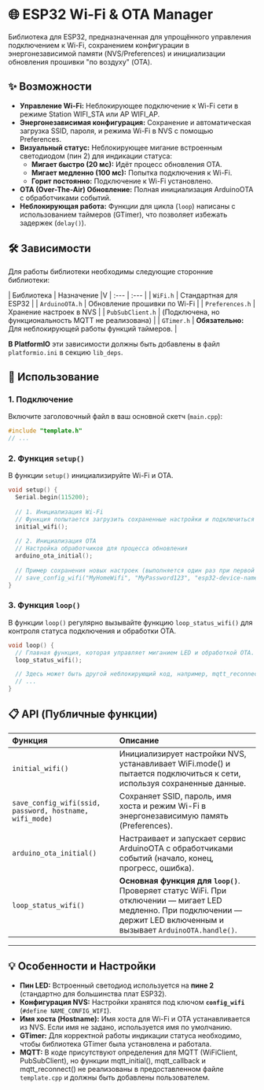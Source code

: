 # 🌐 ESP32 Wi-Fi & OTA Manager

Библиотека для ESP32, предназначенная для упрощённого управления подключением к Wi-Fi, сохранением конфигурации в энергонезависимой памяти (NVS/Preferences) и инициализации обновления прошивки "по воздуху" (OTA).

## ✨ Возможности

  * **Управление Wi-Fi:** Неблокирующее подключение к Wi-Fi сети в режиме Station WIFI_STA или AP WIFI_AP.
  * **Энергонезависимая конфигурация:** Сохранение и автоматическая загрузка $\text{SSID}$, пароля, и режима Wi-Fi в NVS с помощью $\text{Preferences}$.
  * **Визуальный статус:** Неблокирующее мигание встроенным светодиодом (пин 2) для индикации статуса:
      * **Мигает быстро (20 мс):** Идёт процесс обновления $\text{OTA}$.
      * **Мигает медленно (100 мс):** Попытка подключения к Wi-Fi.
      * **Горит постоянно:** Подключение к Wi-Fi установлено.
  * **$\text{OTA}$ (Over-The-Air) Обновление:** Полная инициализация $\text{ArduinoOTA}$ с обработчиками событий.
  * **Неблокирующая работа:** Функции для цикла (`loop`) написаны с использованием таймеров ($\text{GTimer}$), что позволяет избежать задержек (`delay()`).

## 🛠️ Зависимости

Для работы библиотеки необходимы следующие сторонние библиотеки:

| Библиотека | Назначение |V
| :--- | :--- |
| `WiFi.h` | Стандартная для ESP32 |
| `ArduinoOTA.h` | Обновление прошивки по Wi-Fi |
| `Preferences.h` | Хранение настроек в NVS |
| `PubSubClient.h` | (Подключена, но функциональность $\text{MQTT}$ не реализована) |
| `GTimer.h` | **Обязательно:** Для неблокирующей работы функций таймеров. |

**В PlatformIO** эти зависимости должны быть добавлены в файл `platformio.ini` в секцию `lib_deps`.

## 🚀 Использование

### 1\. Подключение

Включите заголовочный файл в ваш основной скетч (`main.cpp`):

```cpp
#include "template.h"
// ...
```

### 2\. Функция `setup()`

В функции `setup()` инициализируйте Wi-Fi и $\text{OTA}$.

```cpp
void setup() {
  Serial.begin(115200);
  
  // 1. Инициализация Wi-Fi
  // Функция попытается загрузить сохраненные настройки и подключиться
  initial_wifi();
  
  // 2. Инициализация OTA
  // Настройка обработчиков для процесса обновления
  arduino_ota_initial();
  
  // Пример сохранения новых настроек (выполняется один раз при первой настройке)
  // save_config_wifi("MyHomeWifi", "MyPassword123", "esp32-device-name", WIFI_STA);
}
```

### 3\. Функция `loop()`

В функции `loop()` регулярно вызывайте функцию `loop_status_wifi()` для контроля статуса подключения и обработки $\text{OTA}$.

```cpp
void loop() {
  // Главная функция, которая управляет миганием LED и обработкой OTA.
  loop_status_wifi();

  // Здесь может быть другой неблокирующий код, например, mqtt_reconnect();
  // ...
}
```

## 📋 API (Публичные функции)

| Функция | Описание |
| :--- | :--- |
| `initial_wifi()` | Инициализирует настройки $\text{NVS}$, устанавливает $\text{WiFi.mode()}$ и пытается подключиться к сети, используя сохраненные данные. |
| `save_config_wifi(ssid, password, hostname, wifi_mode)` | Сохраняет $\text{SSID}$, пароль, имя хоста и режим Wi-Fi в энергонезависимую память ($\text{Preferences}$). |
| `arduino_ota_initial()` | Настраивает и запускает сервис $\text{ArduinoOTA}$ с обработчиками событий (начало, конец, прогресс, ошибка). |
| `loop_status_wifi()` | **Основная функция для `loop()`**. Проверяет статус $\text{WiFi}$. При отключении — мигает $\text{LED}$ медленно. При подключении — держит $\text{LED}$ включенным и вызывает `ArduinoOTA.handle()`. |

-----

## 💡 Особенности и Настройки

  * **Пин $\text{LED}$:** Встроенный светодиод используется на **пине 2** (стандартно для большинства плат $\text{ESP32}$).
  * **Конфигурация NVS:** Настройки хранятся под ключом **`config_wifi`** (`#define NAME_CONFIG_WIFI`).
  * **Имя хоста ($\text{Hostname}$):** Имя хоста для $\text{Wi-Fi}$ и $\text{OTA}$ устанавливается из $\text{NVS}$. Если имя не задано, используется имя по умолчанию.
  * **$\text{GTimer}$:** Для корректной работы индикации статуса необходимо, чтобы библиотека $\text{GTimer}$ была установлена и работала.
  * **$\text{MQTT}$:** В коде присутствуют определения для $\text{MQTT}$ ($\text{WiFiClient}$, $\text{PubSubClient}$), но функции mqtt_initial(), mqtt_callback и mqtt_reconnect() не реализованы в предоставленном файле `template.cpp` и должны быть добавлены пользователем.